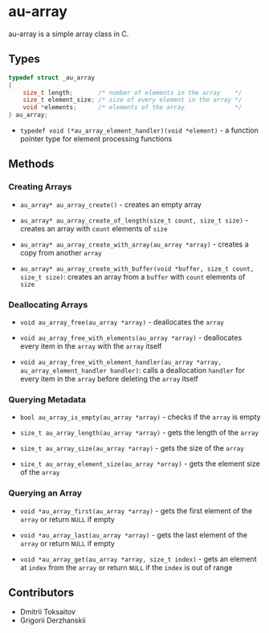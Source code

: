 au-array
========

au-array is a simple array class in C.

## Types

```c
typedef struct _au_array
{
    size_t length;       /* number of elements in the array    */
    size_t element_size; /* size of every element in the array */
    void *elements;      /* elements of the array              */
} au_array;
```

* `typedef void (*au_array_element_handler)(void *element)` - a function pointer
  type for element processing functions

## Methods

### Creating Arrays

* `au_array* au_array_create()` - creates an empty array

* `au_array* au_array_create_of_length(size_t count, size_t size)` - creates an
  array with `count` elements of `size`

* `au_array* au_array_create_with_array(au_array *array)` - creates a copy from
  another `array`

* `au_array* au_array_create_with_buffer(void *buffer, size_t count, size_t size)`:
  creates an array from a `buffer` with `count` elements of `size`

### Deallocating Arrays

* `void au_array_free(au_array *array)` - deallocates the `array`

* `void au_array_free_with_elements(au_array *array)` - deallocates every item in
  the `array` with the `array` itself

* `void au_array_free_with_element_handler(au_array *array, au_array_element_handler handler)`:
  calls a deallocation `handler` for every item in the `array` before deleting
  the `array` itself

### Querying Metadata

* `bool au_array_is_empty(au_array *array)` - checks if the `array` is empty

* `size_t au_array_length(au_array *array)` - gets the length of the `array`

* `size_t au_array_size(au_array *array)` - gets the size of the `array`

* `size_t au_array_element_size(au_array *array)` - gets the element size of the
  `array`

### Querying an Array

* `void *au_array_first(au_array *array)` - gets the first element of the
  `array` or return `NULL` if empty

* `void *au_array_last(au_array *array)` - gets the last element of the
  `array` or return `NULL` if empty

* `void *au_array_get(au_array *array, size_t index)` - gets an element at
  `index` from the `array` or return `NULL` if the `index` is out of range

## Contributors

* Dmitrii Toksaitov
* Grigorii Derzhanskii

